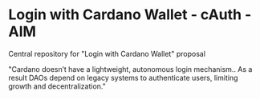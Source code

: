 # Login with Cardano Wallet - cAuth - AIM
Central repository for "Login with Cardano Wallet" proposal

"Cardano doesn’t have a lightweight, autonomous login mechanism.. As a result DAOs depend on legacy systems to authenticate users, limiting growth and decentralization."
